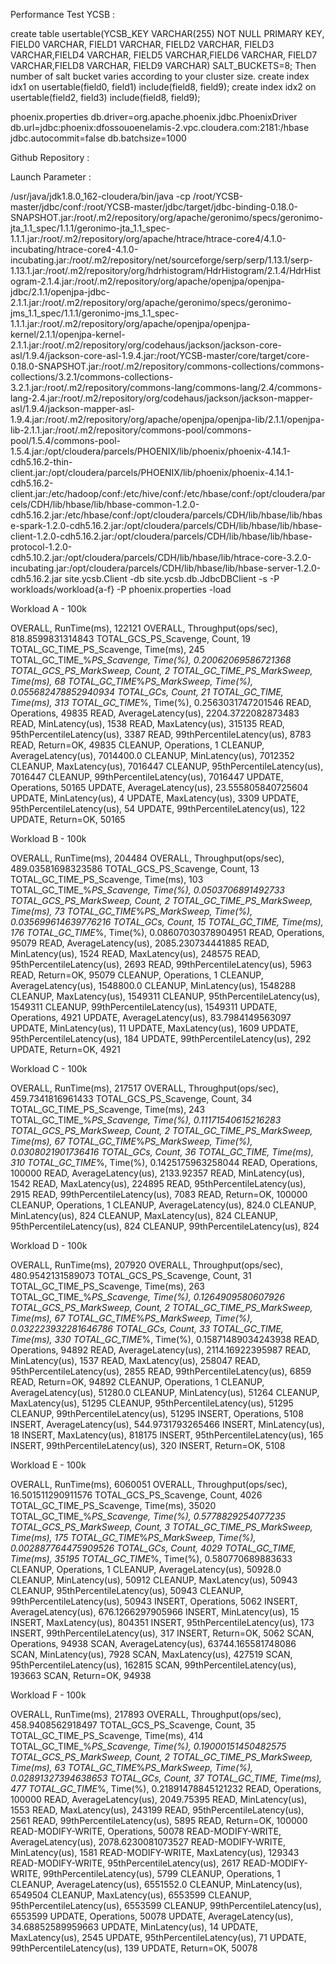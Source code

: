 Performance Test YCSB : 

create table usertable(YCSB_KEY VARCHAR(255) NOT NULL PRIMARY KEY, FIELD0 VARCHAR, FIELD1 VARCHAR, FIELD2 VARCHAR, FIELD3 VARCHAR,FIELD4 VARCHAR, FIELD5 VARCHAR,FIELD6 VARCHAR, FIELD7 VARCHAR,FIELD8 VARCHAR, FIELD9 VARCHAR) SALT_BUCKETS=8;
Then number of salt bucket varies according to your cluster size. 
create index idx1 on usertable(field0, field1) include(field8, field9);
create index idx2 on usertable(field2, field3) include(field8, field9);

phoenix.properties
db.driver=org.apache.phoenix.jdbc.PhoenixDriver
db.url=jdbc:phoenix:dfossouoenelamis-2.vpc.cloudera.com:2181:/hbase
jdbc.autocommit=false
db.batchsize=1000


Github Repository : 


Launch Parameter : 

/usr/java/jdk1.8.0_162-cloudera/bin/java -cp /root/YCSB-master/jdbc/conf:/root/YCSB-master/jdbc/target/jdbc-binding-0.18.0-SNAPSHOT.jar:/root/.m2/repository/org/apache/geronimo/specs/geronimo-jta_1.1_spec/1.1.1/geronimo-jta_1.1_spec-1.1.1.jar:/root/.m2/repository/org/apache/htrace/htrace-core4/4.1.0-incubating/htrace-core4-4.1.0-incubating.jar:/root/.m2/repository/net/sourceforge/serp/serp/1.13.1/serp-1.13.1.jar:/root/.m2/repository/org/hdrhistogram/HdrHistogram/2.1.4/HdrHistogram-2.1.4.jar:/root/.m2/repository/org/apache/openjpa/openjpa-jdbc/2.1.1/openjpa-jdbc-2.1.1.jar:/root/.m2/repository/org/apache/geronimo/specs/geronimo-jms_1.1_spec/1.1.1/geronimo-jms_1.1_spec-1.1.1.jar:/root/.m2/repository/org/apache/openjpa/openjpa-kernel/2.1.1/openjpa-kernel-2.1.1.jar:/root/.m2/repository/org/codehaus/jackson/jackson-core-asl/1.9.4/jackson-core-asl-1.9.4.jar:/root/YCSB-master/core/target/core-0.18.0-SNAPSHOT.jar:/root/.m2/repository/commons-collections/commons-collections/3.2.1/commons-collections-3.2.1.jar:/root/.m2/repository/commons-lang/commons-lang/2.4/commons-lang-2.4.jar:/root/.m2/repository/org/codehaus/jackson/jackson-mapper-asl/1.9.4/jackson-mapper-asl-1.9.4.jar:/root/.m2/repository/org/apache/openjpa/openjpa-lib/2.1.1/openjpa-lib-2.1.1.jar:/root/.m2/repository/commons-pool/commons-pool/1.5.4/commons-pool-1.5.4.jar:/opt/cloudera/parcels/PHOENIX/lib/phoenix/phoenix-4.14.1-cdh5.16.2-thin-client.jar:/opt/cloudera/parcels/PHOENIX/lib/phoenix/phoenix-4.14.1-cdh5.16.2-client.jar:/etc/hadoop/conf:/etc/hive/conf:/etc/hbase/conf:/opt/cloudera/parcels/CDH/lib/hbase/lib/hbase-common-1.2.0-cdh5.16.2.jar:/etc/hbase/conf:/opt/cloudera/parcels/CDH/lib/hbase/lib/hbase-spark-1.2.0-cdh5.16.2.jar:/opt/cloudera/parcels/CDH/lib/hbase/lib/hbase-client-1.2.0-cdh5.16.2.jar:/opt/cloudera/parcels/CDH/lib/hbase/lib/hbase-protocol-1.2.0-cdh5.10.2.jar:/opt/cloudera/parcels/CDH/lib/hbase/lib/htrace-core-3.2.0-incubating.jar:/opt/cloudera/parcels/CDH/lib/hbase/lib/hbase-server-1.2.0-cdh5.16.2.jar site.ycsb.Client -db site.ycsb.db.JdbcDBClient -s -P workloads/workload{a-f} -P phoenix.properties -load

Workload A - 100k 

OVERALL, RunTime(ms), 122121
OVERALL, Throughput(ops/sec), 818.8599831314843
TOTAL_GCS_PS_Scavenge, Count, 19
TOTAL_GC_TIME_PS_Scavenge, Time(ms), 245
TOTAL_GC_TIME_%_PS_Scavenge, Time(%), 0.20062069586721368
TOTAL_GCS_PS_MarkSweep, Count, 2
TOTAL_GC_TIME_PS_MarkSweep, Time(ms), 68
TOTAL_GC_TIME_%_PS_MarkSweep, Time(%), 0.055682478852940934
TOTAL_GCs, Count, 21
TOTAL_GC_TIME, Time(ms), 313
TOTAL_GC_TIME_%, Time(%), 0.2563031747201546
READ, Operations, 49835
READ, AverageLatency(us), 2204.3722082873483
READ, MinLatency(us), 1538
READ, MaxLatency(us), 315135
READ, 95thPercentileLatency(us), 3387
READ, 99thPercentileLatency(us), 8783
READ, Return=OK, 49835
CLEANUP, Operations, 1
CLEANUP, AverageLatency(us), 7014400.0
CLEANUP, MinLatency(us), 7012352
CLEANUP, MaxLatency(us), 7016447
CLEANUP, 95thPercentileLatency(us), 7016447
CLEANUP, 99thPercentileLatency(us), 7016447
UPDATE, Operations, 50165
UPDATE, AverageLatency(us), 23.555805840725604
UPDATE, MinLatency(us), 4
UPDATE, MaxLatency(us), 3309
UPDATE, 95thPercentileLatency(us), 54
UPDATE, 99thPercentileLatency(us), 122
UPDATE, Return=OK, 50165

Workload B - 100k

OVERALL, RunTime(ms), 204484
OVERALL, Throughput(ops/sec), 489.03581698323586
TOTAL_GCS_PS_Scavenge, Count, 13
TOTAL_GC_TIME_PS_Scavenge, Time(ms), 103
TOTAL_GC_TIME_%_PS_Scavenge, Time(%), 0.0503706891492733
TOTAL_GCS_PS_MarkSweep, Count, 2
TOTAL_GC_TIME_PS_MarkSweep, Time(ms), 73
TOTAL_GC_TIME_%_PS_MarkSweep, Time(%), 0.035699614639776216
TOTAL_GCs, Count, 15
TOTAL_GC_TIME, Time(ms), 176
TOTAL_GC_TIME_%, Time(%), 0.08607030378904951
READ, Operations, 95079
READ, AverageLatency(us), 2085.230734441885
READ, MinLatency(us), 1524
READ, MaxLatency(us), 248575
READ, 95thPercentileLatency(us), 2693
READ, 99thPercentileLatency(us), 5963
READ, Return=OK, 95079
CLEANUP, Operations, 1
CLEANUP, AverageLatency(us), 1548800.0
CLEANUP, MinLatency(us), 1548288
CLEANUP, MaxLatency(us), 1549311
CLEANUP, 95thPercentileLatency(us), 1549311
CLEANUP, 99thPercentileLatency(us), 1549311
UPDATE, Operations, 4921
UPDATE, AverageLatency(us), 83.7984149563097
UPDATE, MinLatency(us), 11
UPDATE, MaxLatency(us), 1609
UPDATE, 95thPercentileLatency(us), 184
UPDATE, 99thPercentileLatency(us), 292
UPDATE, Return=OK, 4921

Workload C - 100k

OVERALL, RunTime(ms), 217517
OVERALL, Throughput(ops/sec), 459.7341816961433
TOTAL_GCS_PS_Scavenge, Count, 34
TOTAL_GC_TIME_PS_Scavenge, Time(ms), 243
TOTAL_GC_TIME_%_PS_Scavenge, Time(%), 0.11171540615216283
TOTAL_GCS_PS_MarkSweep, Count, 2
TOTAL_GC_TIME_PS_MarkSweep, Time(ms), 67
TOTAL_GC_TIME_%_PS_MarkSweep, Time(%), 0.0308021901736416
TOTAL_GCs, Count, 36
TOTAL_GC_TIME, Time(ms), 310
TOTAL_GC_TIME_%, Time(%), 0.1425175963258044
READ, Operations, 100000
READ, AverageLatency(us), 2133.92357
READ, MinLatency(us), 1542
READ, MaxLatency(us), 224895
READ, 95thPercentileLatency(us), 2915
READ, 99thPercentileLatency(us), 7083
READ, Return=OK, 100000
CLEANUP, Operations, 1
CLEANUP, AverageLatency(us), 824.0
CLEANUP, MinLatency(us), 824
CLEANUP, MaxLatency(us), 824
CLEANUP, 95thPercentileLatency(us), 824
CLEANUP, 99thPercentileLatency(us), 824

Workload D - 100k

OVERALL, RunTime(ms), 207920
OVERALL, Throughput(ops/sec), 480.9542131589073
TOTAL_GCS_PS_Scavenge, Count, 31
TOTAL_GC_TIME_PS_Scavenge, Time(ms), 263
TOTAL_GC_TIME_%_PS_Scavenge, Time(%), 0.1264909580607926
TOTAL_GCS_PS_MarkSweep, Count, 2
TOTAL_GC_TIME_PS_MarkSweep, Time(ms), 67
TOTAL_GC_TIME_%_PS_MarkSweep, Time(%), 0.032223932281646786
TOTAL_GCs, Count, 33
TOTAL_GC_TIME, Time(ms), 330
TOTAL_GC_TIME_%, Time(%), 0.15871489034243938
READ, Operations, 94892
READ, AverageLatency(us), 2114.16922395987
READ, MinLatency(us), 1537
READ, MaxLatency(us), 258047
READ, 95thPercentileLatency(us), 2855
READ, 99thPercentileLatency(us), 6859
READ, Return=OK, 94892
CLEANUP, Operations, 1
CLEANUP, AverageLatency(us), 51280.0
CLEANUP, MinLatency(us), 51264
CLEANUP, MaxLatency(us), 51295
CLEANUP, 95thPercentileLatency(us), 51295
CLEANUP, 99thPercentileLatency(us), 51295
INSERT, Operations, 5108
INSERT, AverageLatency(us), 544.9731793265466
INSERT, MinLatency(us), 18
INSERT, MaxLatency(us), 818175
INSERT, 95thPercentileLatency(us), 165
INSERT, 99thPercentileLatency(us), 320
INSERT, Return=OK, 5108


Workload E - 100k 

OVERALL, RunTime(ms), 6060051
OVERALL, Throughput(ops/sec), 16.501511290911576
TOTAL_GCS_PS_Scavenge, Count, 4026
TOTAL_GC_TIME_PS_Scavenge, Time(ms), 35020
TOTAL_GC_TIME_%_PS_Scavenge, Time(%), 0.5778829254077235
TOTAL_GCS_PS_MarkSweep, Count, 3
TOTAL_GC_TIME_PS_MarkSweep, Time(ms), 175
TOTAL_GC_TIME_%_PS_MarkSweep, Time(%), 0.002887764475909526
TOTAL_GCs, Count, 4029
TOTAL_GC_TIME, Time(ms), 35195
TOTAL_GC_TIME_%, Time(%), 0.580770689883633
CLEANUP, Operations, 1
CLEANUP, AverageLatency(us), 50928.0
CLEANUP, MinLatency(us), 50912
CLEANUP, MaxLatency(us), 50943
CLEANUP, 95thPercentileLatency(us), 50943
CLEANUP, 99thPercentileLatency(us), 50943
INSERT, Operations, 5062
INSERT, AverageLatency(us), 676.1266297905966
INSERT, MinLatency(us), 15
INSERT, MaxLatency(us), 804351
INSERT, 95thPercentileLatency(us), 173
INSERT, 99thPercentileLatency(us), 317
INSERT, Return=OK, 5062
SCAN, Operations, 94938
SCAN, AverageLatency(us), 63744.165581748086
SCAN, MinLatency(us), 7928
SCAN, MaxLatency(us), 427519
SCAN, 95thPercentileLatency(us), 162815
SCAN, 99thPercentileLatency(us), 193663
SCAN, Return=OK, 94938


Workload F - 100k

OVERALL, RunTime(ms), 217893
OVERALL, Throughput(ops/sec), 458.9408562918497
TOTAL_GCS_PS_Scavenge, Count, 35
TOTAL_GC_TIME_PS_Scavenge, Time(ms), 414
TOTAL_GC_TIME_%_PS_Scavenge, Time(%), 0.19000151450482575
TOTAL_GCS_PS_MarkSweep, Count, 2
TOTAL_GC_TIME_PS_MarkSweep, Time(ms), 63
TOTAL_GC_TIME_%_PS_MarkSweep, Time(%), 0.02891327394638653
TOTAL_GCs, Count, 37
TOTAL_GC_TIME, Time(ms), 477
TOTAL_GC_TIME_%, Time(%), 0.21891478845121232
READ, Operations, 100000
READ, AverageLatency(us), 2049.75395
READ, MinLatency(us), 1553
READ, MaxLatency(us), 243199
READ, 95thPercentileLatency(us), 2561
READ, 99thPercentileLatency(us), 5895
READ, Return=OK, 100000
READ-MODIFY-WRITE, Operations, 50078
READ-MODIFY-WRITE, AverageLatency(us), 2078.6230081073527
READ-MODIFY-WRITE, MinLatency(us), 1581
READ-MODIFY-WRITE, MaxLatency(us), 129343
READ-MODIFY-WRITE, 95thPercentileLatency(us), 2617
READ-MODIFY-WRITE, 99thPercentileLatency(us), 5799
CLEANUP, Operations, 1
CLEANUP, AverageLatency(us), 6551552.0
CLEANUP, MinLatency(us), 6549504
CLEANUP, MaxLatency(us), 6553599
CLEANUP, 95thPercentileLatency(us), 6553599
CLEANUP, 99thPercentileLatency(us), 6553599
UPDATE, Operations, 50078
UPDATE, AverageLatency(us), 34.68852589959663
UPDATE, MinLatency(us), 14
UPDATE, MaxLatency(us), 2545
UPDATE, 95thPercentileLatency(us), 71
UPDATE, 99thPercentileLatency(us), 139
UPDATE, Return=OK, 50078

